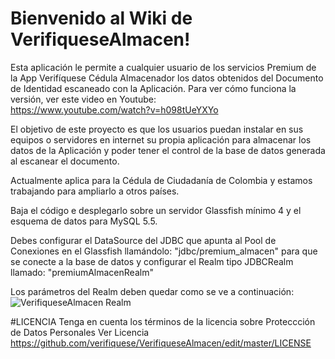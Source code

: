 # Bienvenido al Wiki de VerifiqueseAlmacen!

Esta aplicación le permite a cualquier usuario de los servicios Premium 
de la App Verifíquese Cédula Almacenador los datos obtenidos del Documento 
de Identidad escaneado con la Aplicación.  Para ver cómo funciona la 
versión, ver este video en Youtube:  
https://www.youtube.com/watch?v=h098tUeYXYo

El objetivo de este proyecto es que los usuarios puedan instalar en sus 
equipos o servidores en internet su propia aplicación para almacenar los 
datos de la Aplicación y poder tener el control de la base de datos 
generada al escanear el documento.

Actualmente aplica para la Cédula de Ciudadanía de Colombia y estamos 
trabajando para ampliarlo a otros países.

Baja el código e desplegarlo sobre un servidor Glassfish mínimo 4 y 
el esquema de datos para MySQL 5.5.

Debes configurar el DataSource del JDBC que apunta al Pool de Conexiones 
en el Glassfish llamándolo: "jdbc/premium_almacen" para que se conecte a 
la base de datos y configurar el Realm tipo JDBCRealm llamado: 
"premiumAlmacenRealm"

Los parámetros del Realm deben quedar como se ve a continuación:
![VerifiqueseAlmacen Realm](http://oi67.tinypic.com/3445to7.jpg)

#LICENCIA
Tenga en cuenta los términos de la licencia sobre Proteccción de Datos Personales
Ver Licencia https://github.com/verifiquese/VerifiqueseAlmacen/edit/master/LICENSE
